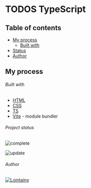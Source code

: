 # TODOS TypeScript

## Table of contents

- [My process](#my-process)
  - [Built with](#built-with)
- [Status](#project-status)
- [Author](#author)

## My process

###### Built with

- [HTML](https://developer.mozilla.org/en-US/docs/Web/HTML)
- [CSS](https://developer.mozilla.org/en-US/docs/Web/CSS)
- [TS](https://www.typescriptlang.org/)
- [Vite](https://vitejs.dev/) - module bundler

###### Project status

![complete](https://img.shields.io/badge/project_created:-01.08.2022-333?style=for-the-badge&labelColor=e7901f)

![update](https://img.shields.io/badge/last_update:-04.11.22-333?style=for-the-badge&labelColor=1fe783)

###### Author

[![Lointainy](https://img.shields.io/badge/-lointainy-333?style=for-the-badge&logo=github&&logoColor=FFF)](https://github.com/Lointainy)

